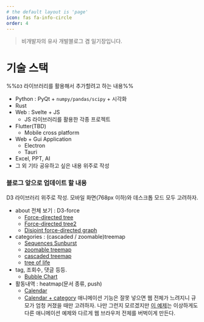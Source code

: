 ```yaml
---
# the default layout is 'page'
icon: fas fa-info-circle
order: 4
---
```

> 비개발자의 유사 개발블로그 겸 일기장입니다.


# 기술 스택
%%`D3` 라이브러리를 활용해서 추가할려고 하는 내용%%

- Python : PyQt + `numpy/pandas/scipy` + 시각화
- Rust
- Web : Svelte + JS
	- JS 라이브러리를 활용한 각종 프로젝트
- Flutter(TBD)
	- Mobile cross platform
- Web + Gui Application
	- Electron
	- Tauri
- Excel, PPT, AI
- 그 외 기타 공유하고 싶은 내용 위주로 작성


### 블로그 앞으로 업데이트 할 내용
D3 라이브러리 위주로 작성. 모바일 화면(768px 이하)와 데스크톱 모드 모두 고려하자.
- about 전체 보기 : D3-force
	- [Force-directed tree](https://observablehq.com/@d3/force-directed-tree?intent=fork)
	- [Force-directed tree2](https://observablehq.com/@d3/force-directed-graph/2?intent=fork)
	- [Disjoint force-directed graph](https://observablehq.com/@d3/disjoint-force-directed-graph/2?intent=fork)
- categories : (cascaded / zoomable)treemap
	- [Sequences Sunburst](https://observablehq.com/@kerryrodden/sequences-sunburst)
	- [zoomable treemap](https://observablehq.com/@d3/zoomable-treemap?intent=fork)
	- [cascaded treemap](https://observablehq.com/@d3/cascaded-treemap?intent=fork)
	- [tree of life](https://observablehq.com/@d3/tree-of-life?intent=fork)
- tag, 조회수, 댓글 등등.
	- [Bubble Chart](https://observablehq.com/@d3/bubble-chart/2?intent=fork)
- 활동내역 : heatmap(문서 종류, push)
	- [Calendar](https://observablehq.com/@d3/calendar/2?intent=fork)
	- [Calendar + category](https://observablehq.com/@d3/the-impact-of-vaccines?intent=fork)
애니메이션 기능은 잘못 넣으면 웹 전체가 느려지니 규모가 엄청 커졌을 때만 고려하자. 나만 그런지 모르겠지만 [이 예제](https://observablehq.com/@d3/animated-treemap?intent=fork)는 이상하게도 다른 애니메이션 예제와 다르게 웹 브라우저 전체를 버벅이게 만든다.
